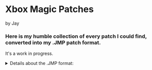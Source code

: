 # Xbox Magic Patches
by Jay

### Here is my humble collection of every patch I could find, converted into my .JMP patch format.
It's a work in progress.


<Details>
  <summary>Details about the .JMP format:</summary>
      Jay's Magic Patch (.JMP) is a patch file format that allows the HEX code patching of any Xbox ".XBE" executable file via my online patching tool Jay's Magic Patcher: https://www.jayxbox.com/retail-game-modification/jays-magic-patcher
The patch file is human-readable via any text editor.

Every .JMP patch that I create is typically based on the work of others, and all patches subsequently credit those authors both in the file name and the "author=" line within.
All patches are provided as-is, many are untested as of writing this. If you are an author of a patch and want credit, let me know!

I've organised patches by the author's handle, so if you're looking for something quickly use the search feature and type the game title:

![search](https://github.com/JayYardley/Magic-Patches-by-Jay/blob/main/search.PNG?raw=true)


#### Here is what the contents of a .JMP file looks like, let's start with the headers:

+ >#Jay's Magic Patcher (www.jayxbox.com)
+ >system=Xbox
+ >game-title=Cool game
+ >region=NTSC
+ >version=56550041 (VU-065)
+ >author=Jay
+ >notes=This patch is awesome

Any relevant information MUST be added after the "=" sign for each header. Headers can be blank but must not be removed.

#### Below the headers are "Patch Records" and must initially be commented with a "#". The comment line separates these 2 records.

+ >#This patch record does nothing
+ >AABBCCDD
+ >AABBCCDD
+ >#This next patch record definitely does something
+ >AABBCCCDD
+ >DDCCBBAA

The first line of a patch record (exluding the comment line), dictates the HEX value to "find". The second line is the HEX value that goes in it's place, effectively replacing the original data.

Patch records can theoretically go on forever, however my patcher can realistically only handle about 200. If your patch requires more than 100 records then it is probably a bad patch. Most clean patches require about 1 to 6 patch records.
If you were looking to create a .JMP file, download one from here and recycle the formatting I use.
</details>
